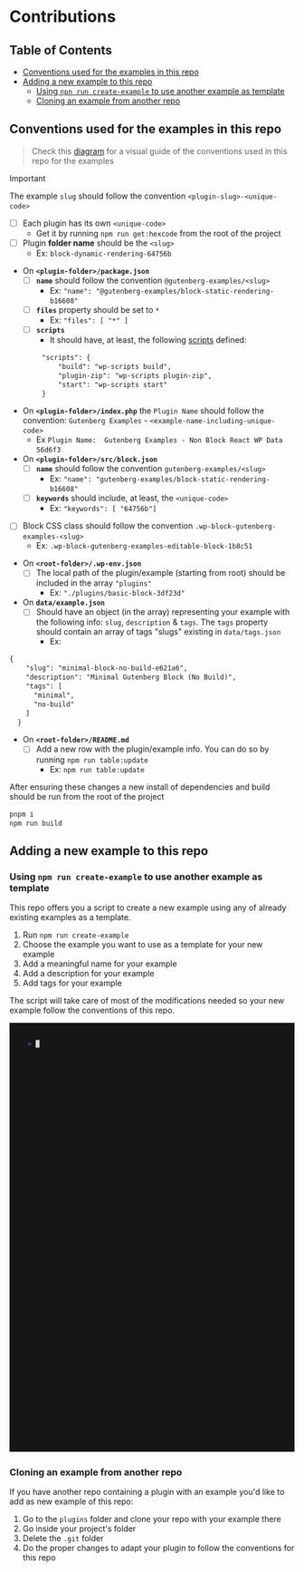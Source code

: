 # Contributions

## Table of Contents

- [Conventions used for the examples in this repo ](#conventions-used-for-the-examples-in-this-repo)
- [Adding a new example to this repo](#adding-a-new-example-to-this-repo)
  - [Using `npn run create-example` to use another example as template](#using-npm-run-create-example-to-use-another-example-as-template)
  - [Cloning an example from another repo](#cloning-an-example-from-another-repo)

## Conventions used for the examples in this repo

> Check this [diagram](https://excalidraw.com/#json=apQs7adCZz7h45IayXAA5,k_i_h_XO_sixg7m1ev-2EA) for a visual guide of the conventions used in this repo for the examples

> [!IMPORTANT]
> The example `slug` should follow the convention `<plugin-slug>-<unique-code>`

- [ ] Each plugin has its own `<unique-code>`
  - Get it by running `npm run get:hexcode` from the root of the project
- [ ] Plugin **folder name** should be the `<slug>`
  - Ex: `block-dynamic-rendering-64756b`
- On **`<plugin-folder>/package.json`**
  - [ ] **`name`** should follow the convention `@gutenberg-examples/<slug>`
    - Ex: `"name": "@gutenberg-examples/block-static-rendering-b16608"`
  - [ ] **`files`** property should be set to `*`
    - Ex: `"files": [ "*" ]`
  - [ ] **`scripts`**
    - It should have, at least, the following [scripts](https://developer.wordpress.org/block-editor/reference-guides/packages/packages-scripts/) defined:

```
        "scripts": {
            "build": "wp-scripts build",
            "plugin-zip": "wp-scripts plugin-zip",
            "start": "wp-scripts start"
        }
```

- On **`<plugin-folder>/index.php`** the `Plugin Name` should follow the convention: `Gutenberg Examples` - `<example-name-including-unique-code>`
  - Ex `Plugin Name:  Gutenberg Examples - Non Block React WP Data 56d6f3`
- On **`<plugin-folder>/src/block.json`**
  - [ ] **`name`** should follow the convention `gutenberg-examples/<slug>`
    - Ex: `"name": "gutenberg-examples/block-static-rendering-b16608"`
  - [ ] **`keywords`** should include, at least, the `<unique-code>`
    - Ex: `"keywords": [ "64756b"]`
- [ ] Block CSS class should follow the convention `.wp-block-gutenberg-examples-<slug>`
  - Ex: `.wp-block-gutenberg-examples-editable-block-1b8c51`
- On **`<root-folder>/.wp-env.json`**
  - [ ] The local path of the plugin/example (starting from root) should be included in the array `"plugins"`
    - Ex: `"./plugins/basic-block-3df23d"`
- On **`data/example.json`**
  - [ ] Should have an object (in the array) representing your example with the following info: `slug`, `description` & `tags`. The `tags` property should contain an array of tags "slugs" existing in `data/tags.json`
    - Ex:

```
{
    "slug": "minimal-block-no-build-e621a6",
    "description": "Minimal Gutenberg Block (No Build)",
    "tags": [
      "minimal",
      "no-build"
    ]
  }
```

- On **`<root-folder>/README.md`**
  - [ ] Add a new row with the plugin/example info. You can do so by running `npm run table:update`
    - Ex: `npm run table:update`

After ensuring these changes a new install of dependencies and build should be run from the root of the project

```
pnpm i
npm run build
```

## Adding a new example to this repo

### Using `npm run create-example` to use another example as template

This repo offers you a script to create a new example using any of already existing examples as a template.

1. Run `npm run create-example`
1. Choose the example you want to use as a template for your new example
1. Add a meaningful name for your example
1. Add a description for your example
1. Add tags for your example

The script will take care of most of the modifications needed so your new example follow the conventions of this repo.

<img src="./assets/cli/create-example.gif">

### Cloning an example from another repo

If you have another repo containing a plugin with an example you'd like to add as new example of this repo:

1. Go to the `plugins` folder and clone your repo with your example there
1. Go inside your project's folder
1. Delete the `.git` folder
1. Do the proper changes to adapt your plugin to follow the conventions for this repo
